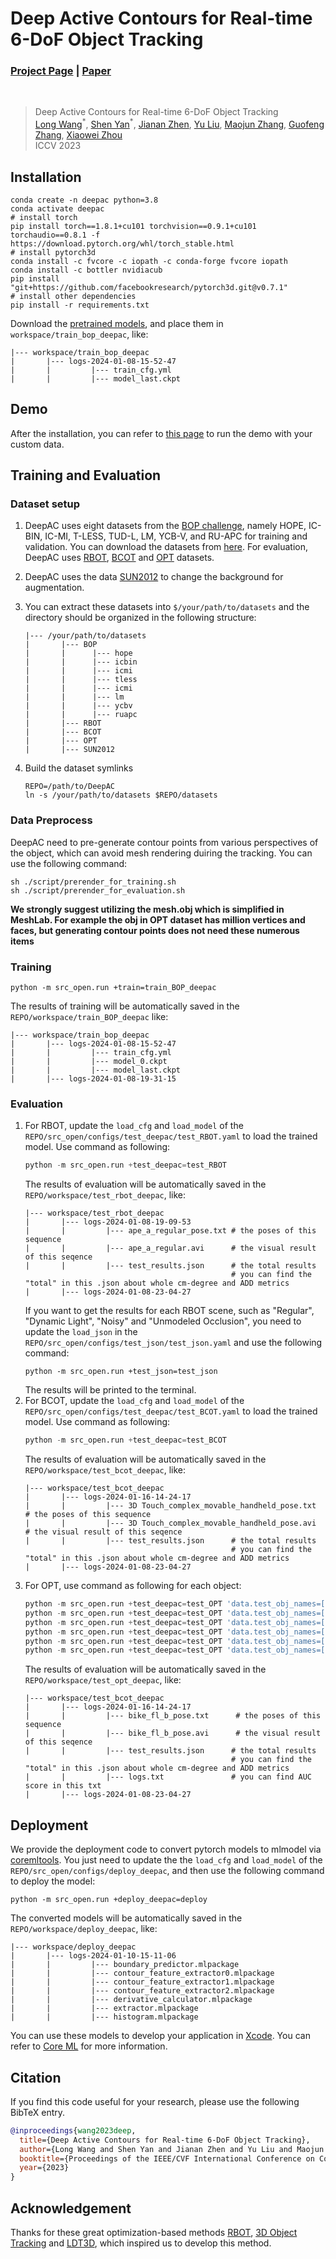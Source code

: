 # Deep Active Contours for Real-time 6-DoF Object Tracking
### [Project Page](https://zju3dv.github.io/deep_ac/) | [Paper](https://openaccess.thecvf.com/content/ICCV2023/papers/Wang_Deep_Active_Contours_for_Real-time_6-DoF_Object_Tracking_ICCV_2023_paper.pdf)
<br/>

> Deep Active Contours for Real-time 6-DoF Object Tracking                                                                             
> [Long Wang](https://wanglongzju.github.io/wanglong.github.io/)<sup>\*</sup>, [Shen Yan]()<sup>\*</sup>, [Jianan Zhen](), [Yu Liu](), [Maojun Zhang](), [Guofeng Zhang](http://www.cad.zju.edu.cn/home/gfzhang/), [Xiaowei Zhou](https://xzhou.me)                              
> ICCV 2023


<!-- ![demo_vid](assets/demo.gif) # TODO -->

## Installation
```shell
conda create -n deepac python=3.8
conda activate deepac
# install torch
pip install torch==1.8.1+cu101 torchvision==0.9.1+cu101 torchaudio==0.8.1 -f https://download.pytorch.org/whl/torch_stable.html
# install pytorch3d
conda install -c fvcore -c iopath -c conda-forge fvcore iopath
conda install -c bottler nvidiacub
pip install "git+https://github.com/facebookresearch/pytorch3d.git@v0.7.1"
# install other dependencies
pip install -r requirements.txt
```
Download the [pretrained models](https://drive.google.com/file/d/1B7qolNwPMhLlUEcN5Bi8iDc2XxrR-M4e/view?usp=sharing), and place them in `workspace/train_bop_deepac`, like:
```shell
|--- workspace/train_bop_deepac
|       |--- logs-2024-01-08-15-52-47
|       |         |--- train_cfg.yml
|       |         |--- model_last.ckpt
```

## Demo
After the installation, you can refer to [this page](doc/demo.md) to run the demo with your custom data.

## Training and Evaluation
### Dataset setup
1. DeepAC uses eight datasets from the [BOP challenge](https://bop.felk.cvut.cz/challenges/), namely HOPE, IC-BIN, IC-MI, T-LESS, TUD-L, LM, YCB-V, and RU-APC for training and validation. You can download the datasets from [here](https://bop.felk.cvut.cz/datasets/). For evaluation, DeepAC uses [RBOT](https://www.mi.hs-rm.de/~schwan/research/RBOT/), [BCOT](https://ar3dv.github.io/BCOT-Benchmark/) and [OPT](http://media.ee.ntu.edu.tw/research/OPT/) datasets.
2. DeepAC uses the data [SUN2012](https://drive.google.com/file/d/1tEYDbit4imuosqrbeI32H4cgwuLEQLaI/view?usp=drive_link) to change the background for augmentation.
3. You can extract these datasets into `$/your/path/to/datasets` and the directory should be organized in the following structure:
    ```shell
    |--- /your/path/to/datasets
    |       |--- BOP
    |       |      |--- hope
    |       |      |--- icbin
    |       |      |--- icmi
    |       |      |--- tless
    |       |      |--- icmi
    |       |      |--- lm
    |       |      |--- ycbv
    |       |      |--- ruapc
    |       |--- RBOT
    |       |--- BCOT
    |       |--- OPT
    |       |--- SUN2012
    ```

4. Build the dataset symlinks
    ```shell
    REPO=/path/to/DeepAC
    ln -s /your/path/to/datasets $REPO/datasets
    ```

### Data Preprocess
DeepAC need to pre-generate contour points from various perspectives of the object, which can avoid mesh rendering duiring the tracking. You can use the following command:
```shell
sh ./script/prerender_for_training.sh
sh ./script/prerender_for_evaluation.sh
```
**We strongly suggest utilizing the mesh.obj which is simplified in MeshLab. For example the obj in OPT dataset has million vertices and faces, but generating contour points does not need these numerous items**
### Training
```shell
python -m src_open.run +train=train_BOP_deepac
```
The results of training will be automatically saved in the `REPO/workspace/train_BOP_deepac` like:
```shell
|--- workspace/train_bop_deepac
|       |--- logs-2024-01-08-15-52-47
|       |         |--- train_cfg.yml
|       |         |--- model_0.ckpt
|       |         |--- model_last.ckpt
|       |--- logs-2024-01-08-19-31-15
```
### Evaluation
1. For RBOT, update the `load_cfg` and `load_model` of the `REPO/src_open/configs/test_deepac/test_RBOT.yaml` to load the trained model. Use command as following:
    ```python
    python -m src_open.run +test_deepac=test_RBOT
    ```
    The results of evaluation will be automatically saved in the `REPO/workspace/test_rbot_deepac`, like:
    ```shell
    |--- workspace/test_rbot_deepac
    |       |--- logs-2024-01-08-19-09-53
    |       |         |--- ape_a_regular_pose.txt # the poses of this sequence
    |       |         |--- ape_a_regular.avi      # the visual result of this seqence
    |       |         |--- test_results.json      # the total results
                                                  # you can find the "total" in this .json about whole cm-degree and ADD metrics
    |       |--- logs-2024-01-08-23-04-27
    ```
    If you want to get the results for each RBOT scene, such as "Regular", "Dynamic Light", "Noisy" and "Unmodeled Occlusion", you need to update the `load_json` in the `REPO/src_open/configs/test_json/test_json.yaml` and use the following command:
    ```shell
    python -m src_open.run +test_json=test_json
    ```
    The results will be printed to the terminal.
2. For BCOT, update the `load_cfg` and `load_model` of the `REPO/src_open/configs/test_deepac/test_BCOT.yaml` to load the trained model. Use command as following:
    ```python
    python -m src_open.run +test_deepac=test_BCOT
    ```
    The results of evaluation will be automatically saved in the `REPO/workspace/test_bcot_deepac`, like:
    ```shell
    |--- workspace/test_bcot_deepac
    |       |--- logs-2024-01-16-14-24-17
    |       |         |--- 3D Touch_complex_movable_handheld_pose.txt      # the poses of this sequence
    |       |         |--- 3D Touch_complex_movable_handheld_pose.avi      # the visual result of this seqence
    |       |         |--- test_results.json      # the total results
                                                  # you can find the "total" in this .json about whole cm-degree and ADD metrics
    |       |--- logs-2024-01-08-23-04-27
    ```
3. For OPT, use command as following for each object:
    ```python
    python -m src_open.run +test_deepac=test_OPT 'data.test_obj_names=[bike]'
    python -m src_open.run +test_deepac=test_OPT 'data.test_obj_names=[chest]'
    python -m src_open.run +test_deepac=test_OPT 'data.test_obj_names=[house]'
    python -m src_open.run +test_deepac=test_OPT 'data.test_obj_names=[ironman]'
    python -m src_open.run +test_deepac=test_OPT 'data.test_obj_names=[jet]'
    python -m src_open.run +test_deepac=test_OPT 'data.test_obj_names=[soda]'
    ```
    The results of evaluation will be automatically saved in the `REPO/workspace/test_opt_deepac`, like: 
    ```shell
    |--- workspace/test_bcot_deepac
    |       |--- logs-2024-01-16-14-24-17
    |       |         |--- bike_fl_b_pose.txt      # the poses of this sequence
    |       |         |--- bike_fl_b_pose.avi      # the visual result of this seqence
    |       |         |--- test_results.json      # the total results
                                                  # you can find the "total" in this .json about whole cm-degree and ADD metrics
    |       |         |--- logs.txt               # you can find AUC score in this txt
    |       |--- logs-2024-01-08-23-04-27
    ```

## Deployment
We provide the deployment code to convert pytorch models to mlmodel via [coremltools](https://github.com/apple/coremltools). You just need to update the the `load_cfg` and `load_model` of the `REPO/src_open/configs/deploy_deepac`, and then use the following command to deploy the model:
```shell
python -m src_open.run +deploy_deepac=deploy
```
The converted models will be automatically saved in the `REPO/workspace/deploy_deepac`, like:
```shell
|--- workspace/deploy_deepac
|       |--- logs-2024-01-10-15-11-06
|       |         |--- boundary_predictor.mlpackage 
|       |         |--- contour_feature_extractor0.mlpackage      
|       |         |--- contour_feature_extractor1.mlpackage      
|       |         |--- contour_feature_extractor2.mlpackage
|       |         |--- derivative_calculator.mlpackage
|       |         |--- extractor.mlpackage
|       |         |--- histogram.mlpackage
```
You can use these models to develop your application in [Xcode](https://developer.apple.com/xcode/). You can refer to [Core ML](https://developer.apple.com/documentation/coreml) for more information.

## Citation
If you find this code useful for your research, please use the following BibTeX entry.
```bibtex
@inproceedings{wang2023deep,
  title={Deep Active Contours for Real-time 6-DoF Object Tracking},
  author={Long Wang and Shen Yan and Jianan Zhen and Yu Liu and Maojun Zhang and Guofeng Zhang and Xiaowei Zhou},
  booktitle={Proceedings of the IEEE/CVF International Conference on Computer Vision},
  year={2023}
}
```

## Acknowledgement
Thanks for these great optimization-based methods [RBOT](https://github.com/henningtjaden/RBOT), [3D Object Tracking](https://github.com/DLR-RM/3DObjectTracking/tree/master) and [LDT3D](https://github.com/cvbubbles/nonlocal-3dtracking), which inspired us to develop this method.